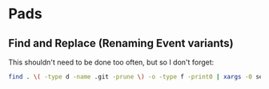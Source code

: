 # Pads

## Find and Replace (Renaming Event variants)
This shouldn't need to be done too often, but so I don't forget:

```sh
find . \( -type d -name .git -prune \) -o -type f -print0 | xargs -0 sed -i 's/JoyZ/JoyZ/g'
```
